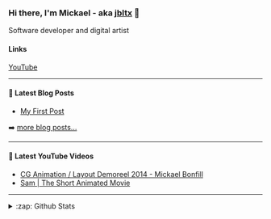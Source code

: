 ### Hi there, I'm Mickael - aka [jbltx][website] :wave:

Software developer and digital artist

#### Links

[YouTube][youtube]

---

#### 📕 Latest Blog Posts

<!-- BLOG-POST-LIST:START -->
- [My First Post](https://jbltx.com/posts/my-first-post/)
<!-- BLOG-POST-LIST:END -->

➡️ [more blog posts...][blog]

---

#### 🎥 Latest YouTube Videos

<!-- YOUTUBE:START -->
- [CG Animation / Layout Demoreel 2014 - Mickael Bonfill](https://www.youtube.com/watch?v=aHCqMuOtY88)
- [Sam | The Short Animated Movie](https://www.youtube.com/watch?v=fzrfrXhE-w4)
<!-- YOUTUBE:END -->

---

<details>
  <summary>:zap: Github Stats</summary>
  <img align="left" src="https://github-readme-stats.vercel.app/api?username=jbltx&show_icons=true" alt="jbltx" />
</details>

[youtube]: https://www.youtube.com/c/mickaelbonfill
[behance]: https://www.behance.net/mickaelbonfill
[codepen]: https://codepen.io/jbltx
[twitter]: https://twitter.com/jbltx
[linkedin]: https://linkedin.com/in/mickaelbonfill
[stackoverflow]: https://stackoverflow.com/users/mickaelb91
[dribbble]: https://dribbble.com/_mickael_b
[leetcode]: https://www.leetcode.com/jbltx
[rss]: https://jbltx.com/posts/index.xml
[website]: https://jbltx.com
[blog]: https://jbltx.com/posts
